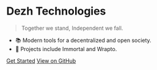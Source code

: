 # Dezh Technologies
> Together we stand, Independent we fall.

- 📚 Modern tools for a decentralized and open society.
- 🚀 Projects include Immortal and Wrapto.

[Get Started](#quick-start)
[View on GitHub](https://github.com/dezh-tech)
